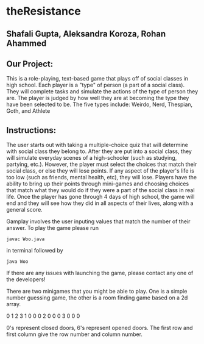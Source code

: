 # theResistance

## Shafali Gupta, Aleksandra Koroza, Rohan Ahammed

## Our Project:

This is a role-playing, text-based game that plays off of social classes in high school. Each player is a "type" of person (a part of a social class). They will complete tasks and simulate the actions of the type of person they are. The player is judged by how well they are at becoming the type they have been selected to be. The five types include: Weirdo, Nerd, Thespian, Goth, and Athlete

## Instructions:
 
The user starts out with taking a multiple-choice quiz that will determine with social class they belong to. After they are put into a social class, they will simulate everyday scenes of a high-schooler (such as studying, partying, etc.). However, the player must select the choices that match their social class, or else they will lose points. If any aspect of the player's life is too low (such as friends, mental health, etc), they will lose. Players have the ability to bring up their points through mini-games and choosing choices that match what they would do if they were a part of the social class in real life. Once the player has gone through 4 days of high school, the game will end and they will see how they did in all aspects of their lives, along with a general score. 

Gamplay involves the user inputing values that match the number of their answer. To play the game please run 
```
javac Woo.java 
```
in terminal followed by
```
java Woo
```
If there are any issues with launching the game, please contact any one of the developers!

There are two minigames that you might be able to play. One is a simple number guessing game, the other is a room finding game based on a 2d array.

0 1 2 3
1 0 0 0
2 0 0 0 
3 0 0 0

0's represent closed doors, 6's represent opened doors. The first row and first column give the row number and column number. 